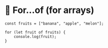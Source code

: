 # 🔁 For...of (for arrays)
    const fruits = ["banana", "apple", "melon"];
    
    for (let fruit of fruits) {
        console.log(fruit);
    }
